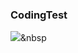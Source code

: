 ### CodingTest
<img src="https://img.shields.io/badge/Python-3766AB?style=flat-square&logo=Python&logoColor=white"/></a>&nbsp 
